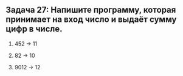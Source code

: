 ## Задача 27: Напишите программу, которая принимает на вход число и выдаёт сумму цифр в числе. ##

1. 452 -> 11

2. 82 -> 10

3. 9012 -> 12
